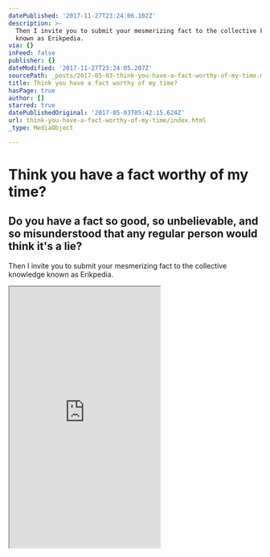 ```yaml
---
datePublished: '2017-11-27T23:24:06.102Z'
description: >-
  Then I invite you to submit your mesmerizing fact to the collective knowledge
  known as Erikpedia.
via: {}
inFeed: false
publisher: {}
dateModified: '2017-11-27T23:24:05.207Z'
sourcePath: _posts/2017-05-03-think-you-have-a-fact-worthy-of-my-time.md
title: Think you have a fact worthy of my time?
hasPage: true
author: []
starred: true
datePublishedOriginal: '2017-05-03T05:42:15.624Z'
url: think-you-have-a-fact-worthy-of-my-time/index.html
_type: MediaObject

---
```

# Think you have a fact worthy of my time?

## Do you have a fact so good, so unbelievable, and so misunderstood that any regular person would think it's a lie?

Then I invite you to submit your mesmerizing fact to the collective knowledge known as Erikpedia.

<iframe src="https://the-grid.github.io/ed-userhtml/?g=eJw9j8GKwjAURX-lBFw2ibVlRIyiMMPouCmCUjeSNq9JGGMkeVX8-xkrujyHy-XeqW2DdJDE0AhiEC9xwpjyTaTae30C2njHWh9cZIoBG34tVpdys20On98LzNOjLH_yLjf1Mu2KbFetPzJ7l9WO4x7temS2_nc8TouSXS3cHjVzcDUoBUpg6IAkBqw2KEjBOUn6KbUPCoIg_-xk0Pb8irzFzSo0PUe8n0CQXkyGnA_IbOOlsmdNKZ2y57fZH2-QTAs" height="520" style=""></iframe>